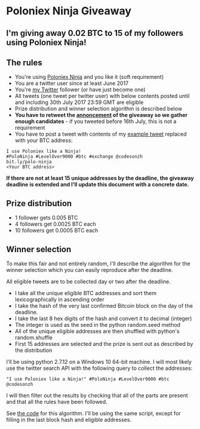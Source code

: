 # Poloniex Ninja Giveaway

## I'm giving away 0.02 BTC to 15 of my followers using Poloniex Ninja!

## The rules

* You're using [Poloniex Ninja](https://bit.ly/polo-ninja) and you like it (soft requirement)
* You are a twitter user since at least June 2017
* You're [my Twitter](https://twitter.com/codesonzh) follower (or have just become one)
* All tweets (one tweet per twitter user) with below contents posted until and including 30th July 2017 23:59 GMT are eligible
* Prize distribution and winner selection algorithm is described below
* **You have to retweet the [annoncement](https://twitter.com/codesonzh/status/885617425823272960) of the giveaway so we gather enough candidates** - if you tweeted before 16th July, this is not a requirement
* You have to post a tweet with contents of my [example tweet](https://twitter.com/codesonzh/status/885607860557709313) replaced with your BTC address:

```
I use Poloniex like a Ninja!
#PoloNinja #LevelOver9000 #btc #exchange @codesonzh
bit.ly/polo-ninja
<Your BTC address>
```

**If there are not at least 15 unique addresses by the deadline, the giveaway deadline is extended and I'll update this document with a concrete date.**

## Prize distribution

* 1 follower gets 0.005 BTC
* 4 followers get 0.0025 BTC each
* 10 followers get 0.0005 BTC each

## Winner selection

To make this fair and not entirely random, I'll describe the algorithm
for the winner selection which you can easily reproduce after the deadline.

All eligible tweets are to be collected day or two after the deadline.

* I take all the unique eligible BTC addresses and sort them lexicographically in ascending order
* I take the hash of the very last confirmed Bitcoin block on the day of the deadline.
* I take the last 8 hex digits of the hash and convert it to decimal (integer)
* The integer is used as the seed in the python random.seed method
* All of the unique eligible addresses are then shuffled with python's random.shuffle
* First 15 addresses are selected and the prize is sent out as described by the distribution

I'll be using python 2.7.12 on a Windows 10 64-bit machine. I will most likely
use the twitter search API with the following query to collect the addresses:

```
"I use Poloniex like a Ninja!" #PoloNinja #LevelOver9000 #btc @codesonzh
```

I will then filter out the results by checking that all of the parts are
present and that all the rules have been followed.

See [the code](https://github.com/codesonzh/poloniex-ninja/blob/master/giveaway/giveaway.py) for this algorithm. I'll be using the same script, except for
filling in the last block hash and eligible addresses.
